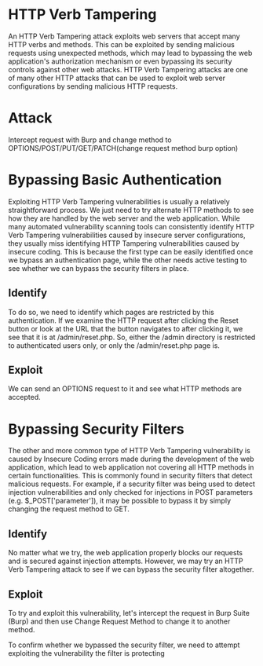 # HTTP Verb Tampering
An HTTP Verb Tampering attack exploits web servers that accept many HTTP verbs and methods. This can be exploited by sending malicious requests using unexpected methods, which may lead to bypassing the web application's authorization mechanism or even bypassing its security controls against other web attacks. HTTP Verb Tampering attacks are one of many other HTTP attacks that can be used to exploit web server configurations by sending malicious HTTP requests.

# Attack
Intercept request with Burp and change method to OPTIONS/POST/PUT/GET/PATCH(change request method burp option)

# Bypassing Basic Authentication
Exploiting HTTP Verb Tampering vulnerabilities is usually a relatively straightforward process. We just need to try alternate HTTP methods to see how they are handled by the web server and the web application. While many automated vulnerability scanning tools can consistently identify HTTP Verb Tampering vulnerabilities caused by insecure server configurations, they usually miss identifying HTTP Tampering vulnerabilities caused by insecure coding. This is because the first type can be easily identified once we bypass an authentication page, while the other needs active testing to see whether we can bypass the security filters in place.

## Identify
To do so, we need to identify which pages are restricted by this authentication. If we examine the HTTP request after clicking the Reset button or look at the URL that the button navigates to after clicking it, we see that it is at /admin/reset.php. So, either the /admin directory is restricted to authenticated users only, or only the /admin/reset.php page is. 

## Exploit
We can send an OPTIONS request to it and see what HTTP methods are accepted.

# Bypassing Security Filters
The other and more common type of HTTP Verb Tampering vulnerability is caused by Insecure Coding errors made during the development of the web application, which lead to web application not covering all HTTP methods in certain functionalities. This is commonly found in security filters that detect malicious requests. For example, if a security filter was being used to detect injection vulnerabilities and only checked for injections in POST parameters (e.g. $_POST['parameter']), it may be possible to bypass it by simply changing the request method to GET.

## Identify
No matter what we try, the web application properly blocks our requests and is secured against injection attempts. However, we may try an HTTP Verb Tampering attack to see if we can bypass the security filter altogether.

## Exploit
To try and exploit this vulnerability, let's intercept the request in Burp Suite (Burp) and then use Change Request Method to change it to another method.

To confirm whether we bypassed the security filter, we need to attempt exploiting the vulnerability the filter is protecting